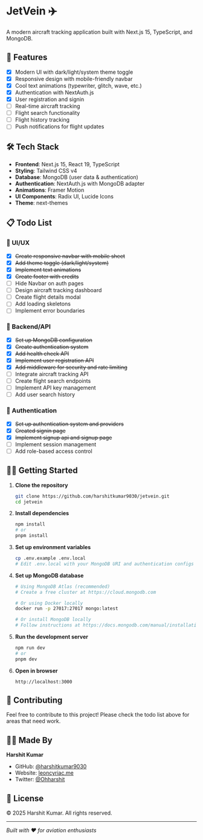 # JetVein ✈️

A modern aircraft tracking application built with Next.js 15, TypeScript, and MongoDB.

## 🚀 Features

- [x] Modern UI with dark/light/system theme toggle
- [x] Responsive design with mobile-friendly navbar
- [x] Cool text animations (typewriter, glitch, wave, etc.)
- [x] Authentication with NextAuth.js
- [x] User registration and signin
- [ ] Real-time aircraft tracking
- [ ] Flight search functionality
- [ ] Flight history tracking
- [ ] Push notifications for flight updates

## 🛠️ Tech Stack

- **Frontend**: Next.js 15, React 19, TypeScript
- **Styling**: Tailwind CSS v4
- **Database**: MongoDB (user data & authentication)
- **Authentication**: NextAuth.js with MongoDB adapter
- **Animations**: Framer Motion
- **UI Components**: Radix UI, Lucide Icons
- **Theme**: next-themes

## 📋 Todo List

### 🎨 UI/UX
- [x] ~~Create responsive navbar with mobile sheet~~
- [x] ~~Add theme toggle (dark/light/system)~~
- [x] ~~Implement text animations~~
- [x] ~~Create footer with credits~~
- [ ] Hide Navbar on auth pages
- [ ] Design aircraft tracking dashboard
- [ ] Create flight details modal
- [ ] Add loading skeletons
- [ ] Implement error boundaries

### 🔧 Backend/API
- [x] ~~Set up MongoDB configuration~~
- [x] ~~Create authentication system~~
- [x] ~~Add health check API~~
- [x] ~~Implement user registration API~~
- [x] ~~Add middleware for security and rate limiting~~
- [ ] Integrate aircraft tracking API
- [ ] Create flight search endpoints
- [ ] Implement API key management
- [ ] Add user search history

### 🔐 Authentication
- [x] ~~Set up authentication system and providers~~
- [x] ~~Created signin page~~
- [x] ~~Implement signup api and signup page~~
- [ ] Implement session management
- [ ] Add role-based access control
                  
## 🏃‍♂️ Getting Started

1. **Clone the repository**
   ```bash
   git clone https://github.com/harshitkumar9030/jetvein.git
   cd jetvein
   ```

2. **Install dependencies**
   ```bash
   npm install
   # or
   pnpm install
   ```

3. **Set up environment variables**
   ```bash
   cp .env.example .env.local
   # Edit .env.local with your MongoDB URI and authentication configs
   ```

4. **Set up MongoDB database**
   ```bash
   # Using MongoDB Atlas (recommended)
   # Create a free cluster at https://cloud.mongodb.com
   
   # Or using Docker locally
   docker run -p 27017:27017 mongo:latest
   
   # Or install MongoDB locally
   # Follow instructions at https://docs.mongodb.com/manual/installation/
   ```


5. **Run the development server**
   ```bash
   npm run dev
   # or
   pnpm dev
   ```

6. **Open in browser**
   ```
   http://localhost:3000
   ```



## 🤝 Contributing

Feel free to contribute to this project! Please check the todo list above for areas that need work.

## 👨‍💻 Made By

**Harshit Kumar**
- GitHub: [@harshitkumar9030](https://github.com/harshitkumar9030)
- Website: [leoncyriac.me](https://leoncyriac.me)
- Twitter: [@Ohharshit](https://twitter.com/Ohharshit)

## 📄 License

© 2025 Harshit Kumar. All rights reserved.

---

*Built with ❤️ for aviation enthusiasts*